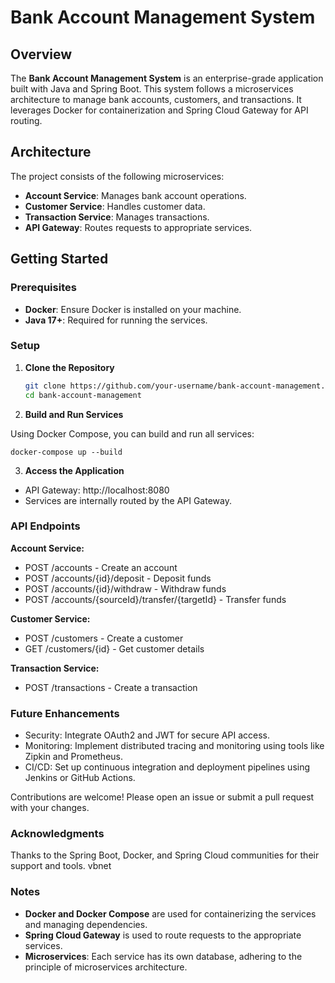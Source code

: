 # Bank Account Management System

## Overview

The **Bank Account Management System** is an enterprise-grade application built with Java and Spring Boot. This system follows a microservices architecture to manage bank accounts, customers, and transactions. It leverages Docker for containerization and Spring Cloud Gateway for API routing.

## Architecture

The project consists of the following microservices:

- **Account Service**: Manages bank account operations.
- **Customer Service**: Handles customer data.
- **Transaction Service**: Manages transactions.
- **API Gateway**: Routes requests to appropriate services.

## Getting Started

### Prerequisites

- **Docker**: Ensure Docker is installed on your machine.
- **Java 17+**: Required for running the services.

### Setup

1. **Clone the Repository**

   ```bash
   git clone https://github.com/your-username/bank-account-management.git
   cd bank-account-management

2. **Build and Run Services**

Using Docker Compose, you can build and run all services:

    docker-compose up --build

   
3. **Access the Application**

- API Gateway: http://localhost:8080
- Services are internally routed by the API Gateway.

### API Endpoints

**Account Service:**

- POST /accounts - Create an account
- POST /accounts/{id}/deposit - Deposit funds
- POST /accounts/{id}/withdraw - Withdraw funds
- POST /accounts/{sourceId}/transfer/{targetId} - Transfer funds

**Customer Service:**

- POST /customers - Create a customer
- GET /customers/{id} - Get customer details

**Transaction Service:**

- POST /transactions - Create a transaction

### Future Enhancements
- Security: Integrate OAuth2 and JWT for secure API access.
- Monitoring: Implement distributed tracing and monitoring using tools like Zipkin and Prometheus.
- CI/CD: Set up continuous integration and deployment pipelines using Jenkins or GitHub Actions.

Contributions are welcome! Please open an issue or submit a pull request with your changes.

### Acknowledgments
Thanks to the Spring Boot, Docker, and Spring Cloud communities for their support and tools.
vbnet


### Notes

- **Docker and Docker Compose** are used for containerizing the services and managing dependencies.
- **Spring Cloud Gateway** is used to route requests to the appropriate services.
- **Microservices**: Each service has its own database, adhering to the principle of microservices architecture.

